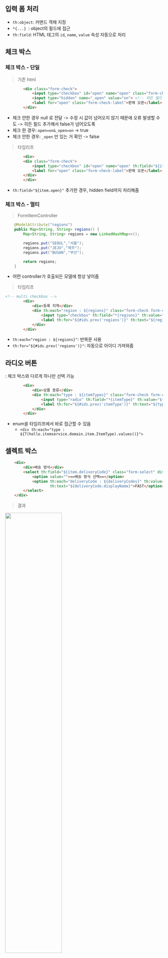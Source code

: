 ## 입력 폼 처리

- `th:object`: 커맨드 객체 지정  
- `*{...} `: object의 필드에 접근  
- `th:field`: HTML 태그의 `id`, `name`, `value` 속성 자동으로 처리  

## 체크 박스

### 체크 박스 - 단일

> 기존 html

```html
        <div class="form-check">
            <input type="checkbox" id="open" name="open" class="form-check-input">
            <input type="hidden" name="_open" value="on"> <!-- 히든 필드 추가 -->
            <label for="open" class="form-check-label">판매 오픈</label>
        </div>
```
- 체크 안한 경우 null 로 전달 -> 수정 시 값이 넘어오지 않기 때문에 오류 발생할 수도 -> 히든 필드 추가해서 false가 넘어오도록
- 체크 한 경우: `open=on&_open=on` -> true
- 체크 안한 경우: `_open` 만 있는 거 확인 -> false

> 타임리프

```html
        <div>
        <div class="form-check">
            <input type="checkbox" id="open" name="open" th:field="${item.open}" class="form-check-input">
            <label for="open" class="form-check-label">판매 오픈</label>
        </div>
        </div>
```

- `th:field="${item.open}"` 추가한 경우, hidden field까지 처리해줌

### 체크 박스 - 멀티

> FormItemController

```java
    @ModelAttribute("regions")
    public Map<String, String> regions() {
        Map<String, String> regions = new LinkedHashMap<>();

        regions.put("SEOUL","서울");
        regions.put("JEJU","제주");
        regions.put("BUSAN","부산");

        return regions;
    }
```
- 어떤 controller가 호출되든 모델에 항상 넣어줌


> 타임리프
```html
<!-- multi checkbox -->
        <div>
            <div>등록 지역</div>
            <div th:each="region : ${regions}" class="form-check form-check-inline">
                <input type="checkbox" th:field="*{regions}" th:value="${region.key}" class="form-check-input">
                <label th:for="${#ids.prev('regions')}" th:text="${region.value}" class="form-check-label">서울</label>
            </div>
        </div>
```
- `th:each="region : ${regions}"`: 반복문 사용
- `th:for="${#ids.prev('regions')}"`: 자동으로 아이디 가져와줌

## 라디오 버튼
: 체크 박스와 다르게 하나만 선택 가능

```html
        <div>
            <div>상품 종류</div>
            <div th:each="type : ${itemTypes}" class="form-check form-check-inline">
                <input type="radio" th:field="*{itemType}" th:value="${type.name()}" class="form-check-input">
                <label th:for="${#ids.prev('itemType')}" th:text="${type.description}" class="form-check-label"> BOOK </label>
            </div>
        </div>
```
- enum을 타임리프에서 바로 접근할 수 있음
  - `<div th:each="type : ${T(hello.itemservice.domain.item.ItemType).values()}">`

## 셀렉트 박스

```html
    <div>
        <div>배송 방식</div>
        <select th:field="${item.deliveryCode}" class="form-select" disabled>
            <option value="">==배송 방식 선택==</option>
            <option th:each="deliveryCode : ${deliveryCodes}" th:value="${deliveryCode.code}"
                    th:text="${deliveryCode.displayName}">FAST</option>
        </select>
    </div>
```

> 결과  

<img src="https://user-images.githubusercontent.com/50178026/128006889-acb491c0-f887-483a-aeee-db8e4152a002.png" width="60%" height="60%"/>
